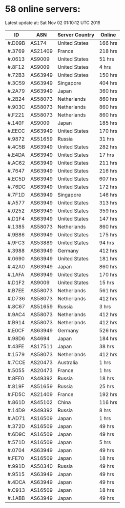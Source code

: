 # 58 online servers:

Latest update at: Sat Nov 02 01:10:12 UTC 2019

| ID | ASN | Server Country | Online |
| -- | --- | -------------- | ------ |
| #.D09B | AS174 | United States | 166 hrs |
| #.3769 | AS21409 | France | 218 hrs |
| #.0613 | AS9009 | United States | 51 hrs |
| #.8F12 | AS9009 | United States | 4 hrs |
| #.72B3 | AS63949 | United States | 150 hrs |
| #.3C59 | AS63949 | Singapore | 404 hrs |
| #.2A79 | AS63949 | Japan | 360 hrs |
| #.2B24 | AS58073 | Netherlands | 860 hrs |
| #.903C | AS58073 | Netherlands | 860 hrs |
| #.F221 | AS58073 | Netherlands | 860 hrs |
| #.140F | AS9009 | Japan | 185 hrs |
| #.EECC | AS63949 | United States | 170 hrs |
| #.9872 | AS51659 | Russia | 31 hrs |
| #.4C5B | AS63949 | United States | 282 hrs |
| #.E4DA | AS63949 | United States | 17 hrs |
| #.AC62 | AS63949 | United States | 211 hrs |
| #.7647 | AS63949 | United States | 216 hrs |
| #.EC5D | AS63949 | United States | 607 hrs |
| #.76DC | AS63949 | United States | 172 hrs |
| #.7F1D | AS63949 | Singapore | 146 hrs |
| #.A577 | AS63949 | United States | 313 hrs |
| #.0252 | AS63949 | United States | 359 hrs |
| #.D1F4 | AS63949 | United States | 147 hrs |
| #.1385 | AS58073 | Netherlands | 860 hrs |
| #.9B86 | AS63949 | United States | 175 hrs |
| #.9FC3 | AS53889 | United States | 94 hrs |
| #.3988 | AS63949 | Germany | 412 hrs |
| #.0690 | AS63949 | United States | 181 hrs |
| #.42A0 | AS63949 | Japan | 860 hrs |
| #.1AFA | AS63949 | United States | 170 hrs |
| #.D1F2 | AS9009 | United States | 15 hrs |
| #.B7EE | AS58073 | Netherlands | 561 hrs |
| #.D736 | AS58073 | Netherlands | 412 hrs |
| #.8C67 | AS51659 | Russia | 3 hrs |
| #.9AC4 | AS58073 | Netherlands | 412 hrs |
| #.B914 | AS58073 | Netherlands | 412 hrs |
| #.E0CF | AS63949 | Germany | 526 hrs |
| #.98D6 | AS4694 | Japan | 184 hrs |
| #.43FE | AS17511 | Japan | 38 hrs |
| #.1579 | AS58073 | Netherlands | 412 hrs |
| #.7CCE | AS20473 | Australia | 1 hrs |
| #.5055 | AS20473 | France | 1 hrs |
| #.8FE0 | AS49392 | Russia | 18 hrs |
| #.819F | AS51659 | Russia | 25 hrs |
| #.FD5C | AS21409 | France | 192 hrs |
| #.861D | AS45102 | China | 116 hrs |
| #.14D9 | AS49392 | Russia | 8 hrs |
| #.AD71 | AS16509 | Japan | 1 hrs |
| #.372D | AS16509 | Japan | 49 hrs |
| #.6D9C | AS16509 | Japan | 49 hrs |
| #.571D | AS16509 | Japan | 5 hrs |
| #.0704 | AS63949 | Japan | 49 hrs |
| #.FE70 | AS16509 | Japan | 18 hrs |
| #.991D | AS50340 | Russia | 49 hrs |
| #.9515 | AS63949 | Japan | 49 hrs |
| #.4DCA | AS63949 | Japan | 49 hrs |
| #.C913 | AS16509 | Japan | 18 hrs |
| #.1ABB | AS63949 | Japan | 49 hrs |

